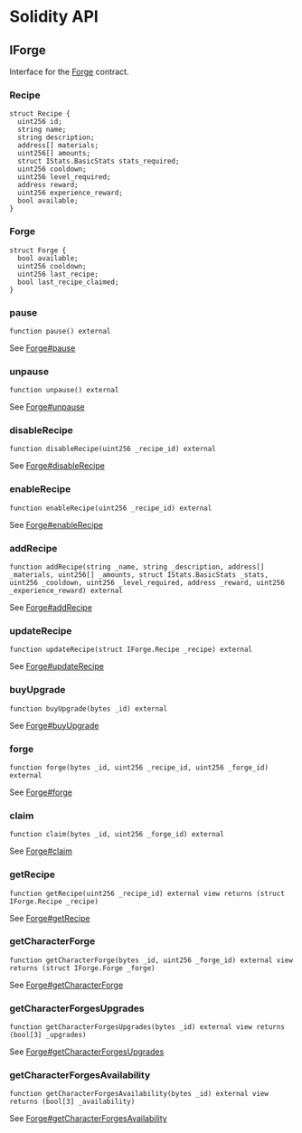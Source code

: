 # Solidity API

## IForge

Interface for the [Forge](/docs/core/Forge.md) contract.

### Recipe

```solidity
struct Recipe {
  uint256 id;
  string name;
  string description;
  address[] materials;
  uint256[] amounts;
  struct IStats.BasicStats stats_required;
  uint256 cooldown;
  uint256 level_required;
  address reward;
  uint256 experience_reward;
  bool available;
}
```

### Forge

```solidity
struct Forge {
  bool available;
  uint256 cooldown;
  uint256 last_recipe;
  bool last_recipe_claimed;
}

```

### pause

```solidity
function pause() external
```

See [Forge#pause](/docs/core/Forge.md#pause)

### unpause

```solidity
function unpause() external
```

See [Forge#unpause](/docs/core/Forge.md#unpause)

### disableRecipe

```solidity
function disableRecipe(uint256 _recipe_id) external
```

See [Forge#disableRecipe](/docs/core/Forge.md#disableRecipe)

### enableRecipe

```solidity
function enableRecipe(uint256 _recipe_id) external
```

See [Forge#enableRecipe](/docs/core/Forge.md#enableRecipe)

### addRecipe

```solidity
function addRecipe(string _name, string _description, address[] _materials, uint256[] _amounts, struct IStats.BasicStats _stats, uint256 _cooldown, uint256 _level_required, address _reward, uint256 _experience_reward) external
```

See [Forge#addRecipe](/docs/core/Forge.md#addRecipe)

### updateRecipe

```solidity
function updateRecipe(struct IForge.Recipe _recipe) external
```

See [Forge#updateRecipe](/docs/core/Forge.md#updateRecipe)

### buyUpgrade

```solidity
function buyUpgrade(bytes _id) external
```

See [Forge#buyUpgrade](/docs/core/Forge.md#buyUpgrade)

### forge

```solidity
function forge(bytes _id, uint256 _recipe_id, uint256 _forge_id) external
```

See [Forge#forge](/docs/core/Forge.md#forge)

### claim

```solidity
function claim(bytes _id, uint256 _forge_id) external
```

See [Forge#claim](/docs/core/Forge.md#claim)

### getRecipe

```solidity
function getRecipe(uint256 _recipe_id) external view returns (struct IForge.Recipe _recipe)
```

See [Forge#getRecipe](/docs/core/Forge.md#getRecipe)

### getCharacterForge

```solidity
function getCharacterForge(bytes _id, uint256 _forge_id) external view returns (struct IForge.Forge _forge)
```

See [Forge#getCharacterForge](/docs/core/Forge.md#getCharacterForge)

### getCharacterForgesUpgrades

```solidity
function getCharacterForgesUpgrades(bytes _id) external view returns (bool[3] _upgrades)
```

See [Forge#getCharacterForgesUpgrades](/docs/core/Forge.md#getCharacterForgesUpgrades)

### getCharacterForgesAvailability

```solidity
function getCharacterForgesAvailability(bytes _id) external view returns (bool[3] _availability)
```

See [Forge#getCharacterForgesAvailability](/docs/core/Forge.md#getCharacterForgesAvailability)
